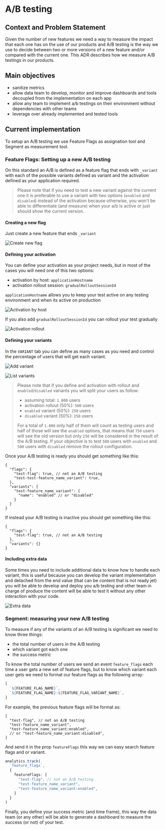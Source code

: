 # A/B testing

## Context and Problem Statement

Given the number of new features we need a way to measure the impact that each one has on the use of our products and A/B testing is the way we use to decide between two or more versions of a new feature and/or compared with the current one. This ADR describes how we measure A/B testings in our products.

## Main objectives

- sanitize metrics
- allow data team to develop, monitor and improve dashboards and tools decoupled from the implementation on each app
- allow any team to implement a/b testings on their environment without dependencies with other teams
- leverage over already implemented and tested tools

## Current implementation

To setup an A/B testing we use Feature Flags as assignation tool and Segment as measurement tool.

### Feature Flags: Setting up a new A/B testing

On this standard an A/B is defined as a feature flag that ends with `_variant` with each of the possible variants defined as variant and the activation defined as your application required.

> Please note that if you need to test a new variant against the current one it is preferable to use a variant with two options (`enabled` and `disabled`) instead of the activation because otherwise, you won't be able to differentiate (and measure) when your a/b is active or just should show the current version.

#### Creating a new flag

Just create a new feature that ends `_variant`

![Create new flag](./resources/ADR-72/001-create-new-feature.png)

#### Defining your activation

You can define your activation as your project needs, but in most of the cases you will need one of this two options:

- activation by host: `applicationHostname`
- activation rollout session: `gradualRolloutSessionId`

`applicationHostname` allows you to keep your test active on any testing environment and when its active on production

![Activation by host](./resources/ADR-72/002-activation-by-host.png)

If you also add `gradualRolloutSessionId` you can rollout your test gradually

![Activation rollout](./resources/ADR-72/003-activation-rollout.png)

#### Defining your variants

In the `VARIANT` tab you can define as many cases as you need and control the percentage of users that will get each variant.

![Add variant](./resources/ADR-72/004-add-variant.png)

![List variants](./resources/ADR-72/005-varian-list.png)

> Please note that if you define and activation with rollout and `enabled`/`disabled` variants you will split your users as follow:
>
> - assuming total: `1.000` users
> - activation rollout (50%): `500` users
> - `enabled` variant (50%): `250` users
> - `disabled` variant (50%): `250` users
>
> For a total of `1.000` only half of them will count as testing users and half of those will see the `enabled` options, that means that `750` users will see the old version but only `250` will be considered in the result of the A/B testing.
> If your objective is to test `500` users with `enabled` and `500` users with `disabled` remove the rollout configuration.

Once your A/B testing is ready you should get something like this:

```json5
{
  "flags": {
    "test-flag": true, // not an A/B testing
    "test-test-feature_name_variant": true,
  },
  "variants": {
    "test-feature_name_variant": {
      "name": "enabled" // or "disabled"
    }
  }
}
```

If instead your A/B testing is inactive you should get something like this:

```json5
{
  "flags": {
    "test-flag": true, // not an A/B testing
  },
  "variants": {}
}
```

#### Including extra data

Some times you need to include additional data to know how to handle each variant, this is useful because you can develop the variant implementation and detached from the end value (that can be content that is not ready jet) you will be able to develop and deploy you a/b testing and other team in charge of produce the content will be able to test it without any other interaction with your code.

![Extra data](./resources/ADR-72/006-extra-data.png)

### Segment: measuring your new A/B testing

To measure if any of the variants of an A/B testing is significant we need to know three things:

- the total number of users in the A/B testing
- which variant got each one
- the success metric

To know the total number of users we send an event `feature_flags` each time a user gets a new set of feature flags, but to know which variant each user gets we need to format our feature flags as the following array:

```js
[
  `${FEATURE_FLAG_NAME}`,
  `${FEATURE_FLAG_NAME}:${FEATURE_FLAG_VARIANT_NAME}`,
]
```

For example, the previous feature flags will be format as:

```json5
[
  "test-flag", // not an A/B testing
  "test-feature_name_variant",
  "test-feature_name_variant:enabled",
  // or "test-feature_name_variant:disabled",
]
```

And send it in the prop `featureFlags` this way we can easy search feature flags and or variant.

```ts
analytics.track(
  `feature_flags`,
  {
    featureFlags: [
      "test-flag", // not an A/B testing
      "test-feature_name_variant",
      "test-feature_name_variant:enabled",
    ]
  }
)
```

Finally, you define your success metric (and time frame), this way the data team (or any other) will be able to generate a dashboard to measure the success (or not) of your test.
